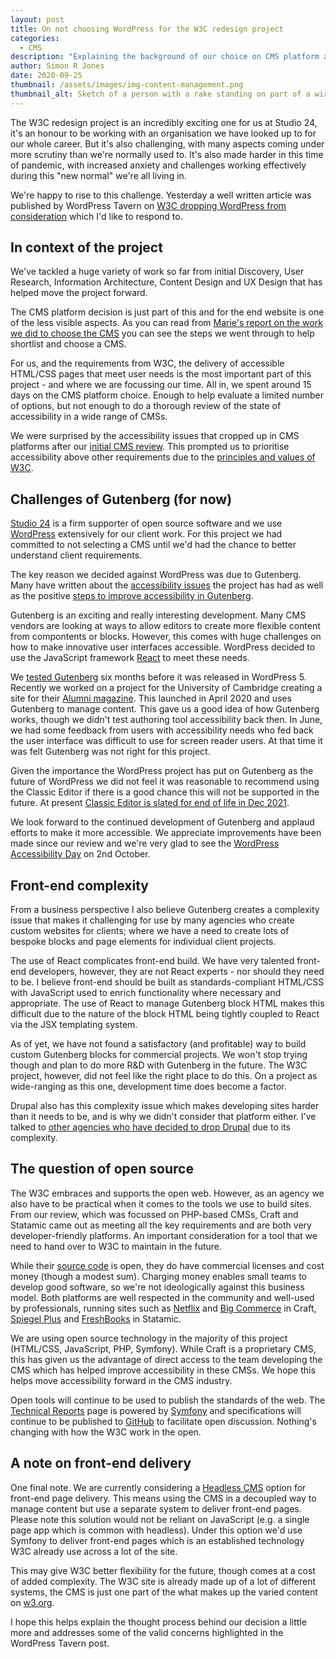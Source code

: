 ```yaml
---
layout: post
title: On not choosing WordPress for the W3C redesign project
categories:
  - CMS
description: "Explaining the background of our choice on CMS platform and the response to a recent WordPress Tavern post"
author: Simon R Jones
date: 2020-09-25
thumbnail: /assets/images/img-content-management.png
thumbnail_alt: Sketch of a person with a rake standing on part of a wireframe, using the rake to organise the content on the page.
---
```


The W3C redesign project is an incredibly exciting one for us at Studio 24, it's an honour to be working with an 
organisation we have looked up to for our whole career. But it's also challenging, with many aspects coming under 
more scrutiny than we're normally used to. It's also made harder in this time of pandemic, with increased anxiety and 
challenges working effectively during this "new normal" we're all living in. 

We're happy to rise to this challenge. Yesterday a well written article was published by WordPress Tavern on 
[W3C dropping WordPress from consideration](https://wptavern.com/w3c-drops-wordpress-from-consideration-for-redesign-narrows-cms-shortlist-to-statamic-and-craft) 
which I'd like to respond to.

## In context of the project

We've tackled a huge variety of work so far from initial Discovery, User Research, Information Architecture, Content 
Design and UX Design that has helped move the project forward.

The CMS platform decision is just part of this and for the end website is one of the less visible aspects. As you can 
read from [Marie's report on the work we did to choose the CMS](/docs/cms-selection-report/) you can see the steps we went through to help 
shortlist and choose a CMS.

For us, and the requirements from W3C, the delivery of accessible HTML/CSS pages that meet user needs is the most important part of this project - and 
where we are focussing our time. All in, we spent around 15 days on the CMS platform choice. Enough to help evaluate 
a limited number of options, but not enough to do a thorough review of the state of accessibility in a wide range of CMSs. 

We were surprised by the accessibility issues that cropped up in CMS platforms after our [initial CMS review](/docs/w3c-cms-selection-process-update/).
This prompted us to prioritise accessibility above other requirements due to the [principles and values of W3C](https://www.w3.org/Consortium/mission#principles).

## Challenges of Gutenberg (for now)

[Studio 24](https://www.studio24.net/) is a firm supporter of open source software and we use [WordPress](https://www.wordpress.org/)
extensively for our client work. For this project we had committed to not selecting a CMS until we'd had the chance to
better understand client requirements.

The key reason we decided against WordPress was due to Gutenberg. Many have written about the [accessibility issues](https://www.marcozehe.de/my-thoughts-on-gutenberg-accessibility/) 
the project has had as well as the positive [steps to improve accessibility in Gutenberg](https://www.marcozehe.de/whats-new-for-accessibility-in-gutenberg-7-2/).

Gutenberg is an exciting and really interesting development. Many CMS vendors are looking at ways to allow editors to 
create more flexible content from compontents or blocks. However, this comes with huge challenges on how to make innovative
user interfaces accessible. WordPress decided to use the JavaScript framework [React](https://reactjs.org/) 
to meet these needs.

We [tested Gutenberg](https://medium.com/studio24/we-tried-converting-a-bespoke-website-design-in-wordpress-with-gutenberg-42e11986b05a) 
six months before it was released in WordPress 5. Recently we worked on a project for the University of Cambridge creating 
a site for their [Alumni magazine](https://magazine.alumni.cam.ac.uk/). 
This launched in April 2020 and uses Gutenberg to manage content. This gave us a good idea of how Gutenberg works, though 
we didn't test authoring tool accessibility back then. In June, we had some feedback from users with accessibility needs 
who fed back the user interface was difficult to use for screen reader users. At that time it was felt Gutenberg was not right for this project.

Given the importance the WordPress project has put on Gutenberg as the future of WordPress we did not feel it was reasonable to recommend using the Classic Editor if there is 
a good chance this will not be supported in the future. At present [Classic Editor is slated for end of life in Dec 2021](https://make.wordpress.org/core/2018/11/07/classic-editor-plugin-support-window/).

We look forward to the continued development of Gutenberg and applaud efforts to make it more accessible. We appreciate improvements 
have been made since our review and we're very glad to see the [WordPress Accessibility Day](https://wpaccessibilityday.org/) on 2nd October.

## Front-end complexity

From a business perspective I also believe Gutenberg creates a complexity issue that makes it challenging for use by many agencies
who create custom websites for clients; where we have a need to create lots of bespoke blocks and page elements for individual client projects.

The use of React complicates front-end build. We have very talented front-end developers, however, they are not React 
experts - nor should they need to be. I believe front-end should be built as standards-compliant HTML/CSS with JavaScript 
used to enrich functionality where necessary and appropriate. The use of React to manage Gutenberg block HTML makes this 
difficult due to the nature of the block HTML being tightly coupled to React via the JSX templating system. 
 
As of yet, we have not found a satisfactory (and profitable) way to build custom Gutenberg blocks for commercial
projects. We won't stop trying though and plan to do more R&D with Gutenberg in the future. The W3C project, however, did 
not feel like the right place to do this. On a project as wide-ranging as this one, development time does become a factor.

Drupal also has this complexity issue which makes developing sites harder than it needs to be, and is why we didn't 
consider that platform either. I've talked to [other agencies who have decided to drop Drupal](https://torchbox.com/blog/torchbox-has-dropped-drupal/) 
due to its complexity. 

## The question of open source

The W3C embraces and supports the 
open web. However, as an agency we also have to be practical when it comes to the tools we use to build sites. From our
review, which was focussed on PHP-based CMSs, Craft and Statamic came out as meeting all the key requirements and are both
very developer-friendly platforms. An important consideration for a tool that we need to hand over to W3C to maintain in 
the future.   

While their [source code](https://github.com/craftcms/cms) is open, they do have commercial licenses and cost money (though a modest sum). 
Charging money enables small teams to develop good software, so we're not ideologically against this business model. 
Both platforms are well respected in the community and well-used by professionals, running sites such as [Netflix](https://media.netflix.com/en/)
and [Big Commerce](https://www.bigcommerce.com/) in Craft, [Spiegel Plus](https://www.spiegel.de/plus/) and [FreshBooks](https://www.freshbooks.com/)
 in Statamic.

We are using open source technology in the majority of this project (HTML/CSS, JavaScript, PHP, Symfony). While Craft is a proprietary 
CMS, this has given us the advantage of direct access to the team developing the CMS which has helped improve accessibility 
in these CMSs. We hope this helps move accessibility forward in the CMS industry.  

Open tools will continue to be used to publish the standards of the web. The [Technical Reports](https://www.w3.org/TR/)
page is powered by [Symfony](https://symfony.com/) and specifications will continue to be published to [GitHub](https://github.com/w3c) 
to facilitate open discussion. Nothing's changing with how the W3C work in the open.

## A note on front-end delivery

One final note. We are currently considering a [Headless CMS](https://www.studio24.net/blog/what-is-a-headless-cms/) option 
for front-end page delivery. This means using the CMS in a decoupled way to manage content but use a separate system to deliver front-end 
pages. Please note this solution would not be reliant on JavaScript (e.g. a single page app which is common with headless). 
Under this option we'd use Symfony to deliver front-end pages which is an established technology W3C already use across a lot of the site.
 
This may give W3C better flexibility for the future, though comes at a cost of added complexity. 
The W3C site is already made up of a lot of different systems, the CMS is just one part of the what makes 
up the varied content on [w3.org](https://www.w3.org/).

I hope this helps explain the thought process behind our decision a little more and addresses some of the valid concerns 
highlighted in the WordPress Tavern post.
